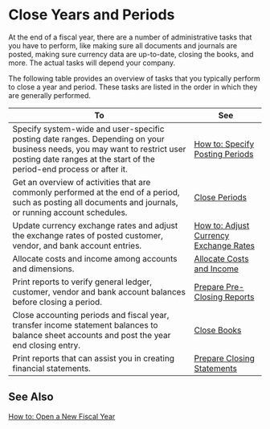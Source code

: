 <properties
	pageTitle="Close Years and Periods| Project “Madeira”"
	description="Explains how to close a fiscal year and periods."
	services="project-madeira"
	documentationCenter=""
	authors="jswymer"/>
<tags
    ms.service="project-madeira"
    ms.topic="article"
    ms.devlang="na"
    ms.topic="article"
    ms.tgt_pltfrm="na"
    ms.workload="Madeira"
    ms.date="05/12/2016"
    ms.author="jswymer" />
	
# Close Years and Periods
At the end of a fiscal year, there are a number of administrative tasks that you have to perform, like making sure all documents and journals are posted, making sure currency data are up-to-date, closing the books, and more. The actual tasks will depend your company.

The following table provides an overview of tasks that you typically perform to close a year and period. These tasks are listed in the order in which they are generally performed.

|To     |See                   |
|-------|----------------------|
|Specify system-wide and user-specific posting date ranges. Depending on your business needs, you may want to restrict user posting date ranges at the start of the period-end process or after it.|[How to: Specify Posting Periods](finance-how-specify-posting-periods.md)|
|Get an overview of activities that are commonly performed at the end of a period, such as posting all documents and journals, or running account schedules.|[Close Periods](year-how-complete-period-end-processes.md)|
|Update currency exchange rates and adjust the exchange rates of posted customer, vendor, and bank account entries.|[How to: Adjust Currency Exchange Rates](finance-setup-currencies.md)|
|Allocate costs and income among accounts and dimensions.|[Allocate Costs and Income](year-allocate-costs-income.md)|
|Print reports to verify general ledger, customer, vendor and bank account balances before closing a period.|[Prepare Pre-Closing Reports](year-prepare-preclose-reports.md)|
|Close accounting periods and fiscal year, transfer income statement balances to balance sheet accounts and post the year end closing entry.|[Close Books](year-close-books.md)|
|Print reports that can assist you in creating financial statements.|[Prepare Closing Statements](year-prepare-close-statements.md)|

## See Also
[How to: Open a New Fiscal Year](finance-how-open-new-fiscal-year.md)
